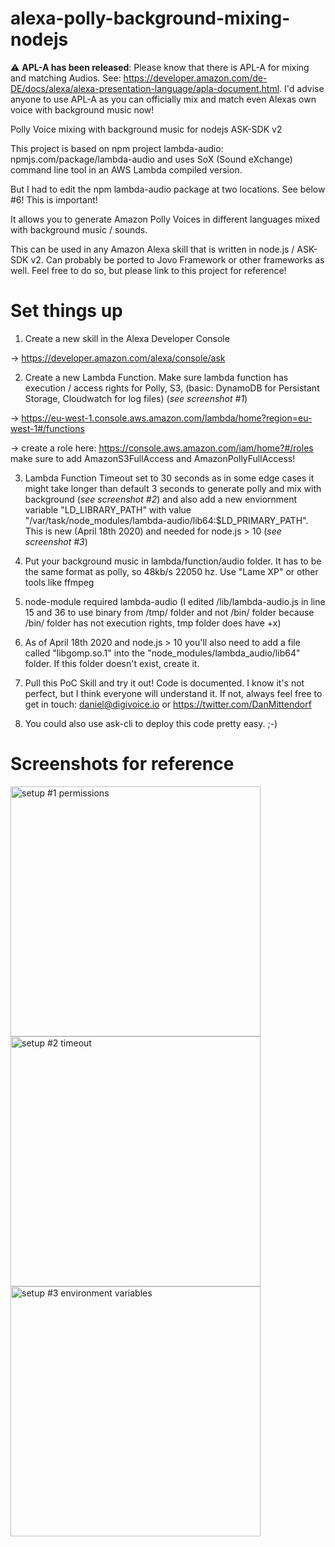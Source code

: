 # alexa-polly-background-mixing-nodejs

:warning: **APL-A has been released**: Please know that there is APL-A for mixing and matching Audios. See: https://developer.amazon.com/de-DE/docs/alexa/alexa-presentation-language/apla-document.html. I'd advise anyone to use APL-A as you can officially mix and match even Alexas own voice with background music now!

Polly Voice mixing with background music for nodejs ASK-SDK v2

This project is based on npm project lambda-audio: npmjs.com/package/lambda-audio and uses SoX (Sound eXchange) command line tool in an AWS Lambda compiled version.

But I had to edit the npm lambda-audio package at two locations. See below #6! This is important!

It allows you to generate Amazon Polly Voices in different languages mixed with background music / sounds. 

This can be used in any Amazon Alexa skill that is written in node.js / ASK-SDK v2. Can probably be ported to Jovo Framework or other frameworks as well. Feel free to do so, but please link to this project for reference!

# Set things up
1. Create a new skill in the Alexa Developer Console

-> https://developer.amazon.com/alexa/console/ask

2. Create a new Lambda Function. Make sure lambda function has execution / access rights for Polly, S3, (basic: DynamoDB for Persistant Storage, Cloudwatch for log files) (*see screenshot #1*)

-> https://eu-west-1.console.aws.amazon.com/lambda/home?region=eu-west-1#/functions

-> create a role here: https://console.aws.amazon.com/iam/home?#/roles make sure to add AmazonS3FullAccess and AmazonPollyFullAccess!

3. Lambda Function Timeout set to 30 seconds as in some edge cases it might take longer than default 3 seconds to generate polly and mix with background (*see screenshot #2*) and also add a new enviornment variable "LD_LIBRARY_PATH" with value "/var/task/node_modules/lambda-audio/lib64:$LD_PRIMARY_PATH". This is new (April 18th 2020) and needed for node.js > 10 (*see screenshot #3*)

4. Put your background music in lambda/function/audio folder. It has to be the same format as polly, so 48kb/s 22050 hz. Use "Lame XP" or other tools like ffmpeg

5. node-module required lambda-audio (I edited /lib/lambda-audio.js in line 15 and 36 to use binary from /tmp/ folder and not /bin/ folder because /bin/ folder has not execution rights, tmp folder does have +x)

6. As of April 18th 2020 and node.js > 10 you'll also need to add a file called "libgomp.so.1" into the "node_modules/lambda_audio/lib64" folder. If this folder doesn't exist, create it.

7. Pull this PoC Skill and try it out! Code is documented. I know it's not perfect, but I think everyone will understand it. If not, always feel free to get in touch: daniel@digivoice.io or https://twitter.com/DanMittendorf

8. You could also use ask-cli to deploy this code pretty easy. ;-)

# Screenshots for reference
<img width="400" alt="setup #1 permissions" src="https://digivoice.io/wp-content/uploads/2019/04/setup-things.jpg"/>
<img width="400" alt="setup #2 timeout" src="https://digivoice.io/wp-content/uploads/2019/04/setup-things_2.jpg"/>
<img width="400" alt="setup #3 environment variables" src="https://digivoice.io/wp-content/uploads/2020/04/environment-variables.png"/>

